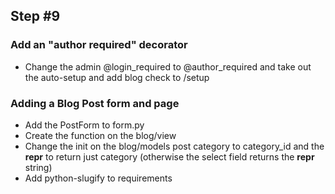 ## Step #9

### Add an "author required" decorator
- Change the admin @login_required to @author_required and take out the auto-setup and add blog check to /setup

### Adding a Blog Post form and page
- Add the PostForm to form.py
- Create the function on the blog/view
- Change the init on the blog/models post category to category_id and the __repr__ to return just category (otherwise the select field returns the __repr__ string)
- Add python-slugify to requirements